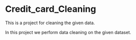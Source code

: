 # Credit_card_Cleaning
This is a project for cleaning the given data.

In this project we perform data cleaning on the given dataset. 
